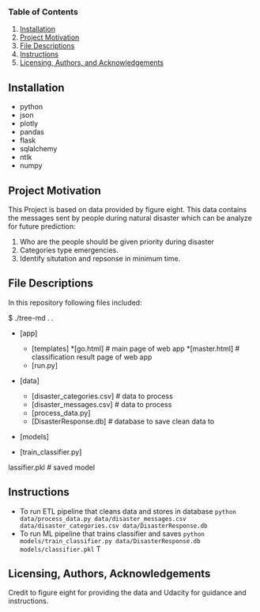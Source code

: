 
### Table of Contents

1. [Installation](#installation)
2. [Project Motivation](#motivation)
3. [File Descriptions](#files)
4. [Instructions](#instr)
5. [Licensing, Authors, and Acknowledgements](#licensing)

## Installation <a name="installation"></a>
- python
- json
- plotly
- pandas
- flask
- sqlalchemy
- ntlk
- numpy

## Project Motivation<a name="motivation"></a>

This Project is based on data provided by figure eight. This data contains the messages sent by people during natural disaster which can be analyze for future prediction:

1. Who are the people should be given priority during disaster
2. Categories type emergencies.
3. Identify situtation and repsonse in minimum time.

## File Descriptions <a name="files"></a>
In this repository following files included:

$ ./tree-md .
.
 
 * [app]
   * [templates]
      *[go.html] # main page of web app
      *[master.html] # classification result page of web app
   * [run.py]
   
 * [data]
   * [disaster_categories.csv] # data to process 
   * [disaster_messages.csv] # data to process
   * [process_data.py]
   * [DisasterResponse.db] # database to save clean data to
   
 * [models]
 * [train_classifier.py]
 
lassifier.pkl  # saved model 

## Instructions<a name="instr"></a>
 - To run ETL pipeline that cleans data and stores in database
        `python data/process_data.py data/disaster_messages.csv data/disaster_categories.csv data/DisasterResponse.db`
 - To run ML pipeline that trains classifier and saves
        `python models/train_classifier.py data/DisasterResponse.db models/classifier.pkl`
T
## Licensing, Authors, Acknowledgements<a name="licensing"></a>
Credit to figure eight for providing the data and Udacity for guidance and instructions. 


  
